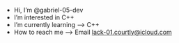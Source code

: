 -  Hi, I’m @gabriel-05-dev
-  I’m interested in C++
-  I’m currently learning --> C++
-  How to reach me  --> Email lack-01.courtly@icloud.com
